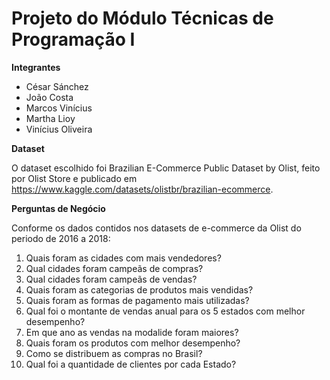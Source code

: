# Projeto do Módulo Técnicas de Programação I

**Integrantes**

*   César Sánchez
*   João Costa
*   Marcos Vinícius
*   Martha Lioy
*   Vinícius Oliveira

**Dataset**

O dataset escolhido foi Brazilian E-Commerce Public Dataset by Olist, feito por Olist Store e publicado em https://www.kaggle.com/datasets/olistbr/brazilian-ecommerce.


**Perguntas de Negócio**

Conforme os dados contidos nos datasets de e-commerce da Olist do periodo de 2016 a 2018:

1.   Quais foram as cidades com mais vendedores?
2.   Qual cidades foram campeãs de compras?
3.   Qual cidades foram campeãs de vendas?
4.   Quais foram as categorias de produtos mais vendidas?
5.   Quais foram as formas de pagamento mais utilizadas?
6.   Qual foi o montante de vendas anual para os 5 estados com melhor desempenho?
7.   Em que ano as vendas na modalide foram maiores?
8.  Quais foram os produtos com melhor desempenho?
9.  Como se distribuem as compras no Brasil?
10.  Qual foi a quantidade de clientes por cada Estado?
